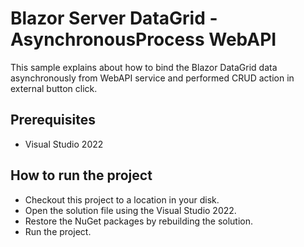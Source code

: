 # Blazor Server DataGrid - AsynchronousProcess WebAPI

This sample explains about how to bind the Blazor DataGrid data asynchronously from WebAPI service and performed CRUD action in external button click.

## Prerequisites

* Visual Studio 2022

## How to run the project

* Checkout this project to a location in your disk.
* Open the solution file using the Visual Studio 2022.
* Restore the NuGet packages by rebuilding the solution.
* Run the project.